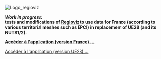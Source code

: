![Logo_regioviz](https://raw.githubusercontent.com/riatelab/regioviz/master/src/img/logo_regioviz.png)

_**Work in progress:**_  
**tests and modifications of [Regioviz](https://github.com/riatelab/regioviz) to use data for France (according to various territorial meshes such as EPCI) in replacement of UE28 (and its NUTS1/2).**


**[Accéder à l'application (version France) ...](https://mthh.github.io/rgvzfra/build/)**   
  
[Accéder à l'application (version UE28) ...](https://riatelab.github.io/regioviz/)   

